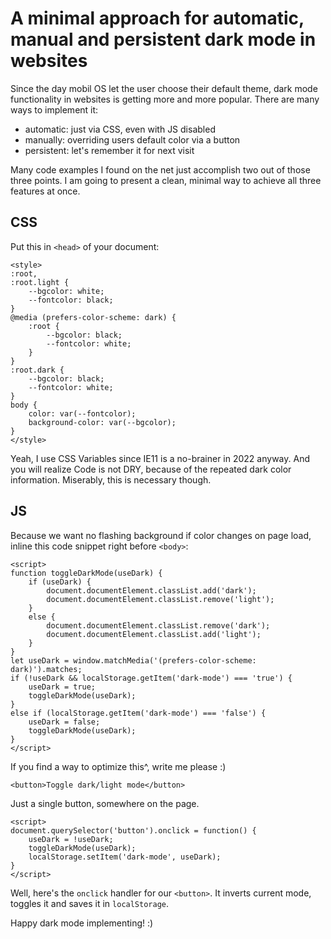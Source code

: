 # A minimal approach for automatic, manual and persistent dark mode in websites

Since the day mobil OS let the user choose their default theme, dark mode functionality in websites is getting more and more popular. There are many ways to implement it:

* automatic: just via CSS, even with JS disabled
* manually: overriding users default color via a button
* persistent: let's remember it for next visit

Many code examples I found on the net just accomplish two out of those three points. I am going to present a clean, minimal way to achieve all three features at once.

## CSS

Put this in `<head>` of your document:

```
<style>
:root,
:root.light {
    --bgcolor: white;
    --fontcolor: black;
}
@media (prefers-color-scheme: dark) {
    :root {
        --bgcolor: black;
        --fontcolor: white;
    }
}
:root.dark {
    --bgcolor: black;
    --fontcolor: white;
}
body {
    color: var(--fontcolor);
    background-color: var(--bgcolor);
}
</style>
```

Yeah, I use CSS Variables since IE11 is a no-brainer in 2022 anyway. And you will realize Code is not DRY, because of the repeated dark color information. Miserably, this is necessary though.

## JS

Because we want no flashing background if color changes on page load, inline this code snippet right before `<body>`:

```
<script>
function toggleDarkMode(useDark) {
    if (useDark) {
        document.documentElement.classList.add('dark');
        document.documentElement.classList.remove('light');
    }
    else {
        document.documentElement.classList.remove('dark');
        document.documentElement.classList.add('light');
    }
}
let useDark = window.matchMedia('(prefers-color-scheme: dark)').matches;
if (!useDark && localStorage.getItem('dark-mode') === 'true') {
    useDark = true;
    toggleDarkMode(useDark);
}
else if (localStorage.getItem('dark-mode') === 'false') {
    useDark = false;
    toggleDarkMode(useDark);
}
</script>
```

If you find a way to optimize this^, write me please :)

```
<button>Toggle dark/light mode</button>
```

Just a single button, somewhere on the page.

```
<script>
document.querySelector('button').onclick = function() {
    useDark = !useDark;
    toggleDarkMode(useDark);
    localStorage.setItem('dark-mode', useDark);
}
</script>
```

Well, here's the `onclick` handler for our `<button>`. It inverts current mode, toggles it and saves it in `localStorage`.

Happy dark mode implementing! :)
